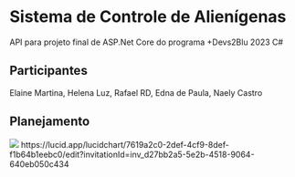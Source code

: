 # Sistema de Controle de Alienígenas
API para projeto final de ASP.Net Core do programa +Devs2Blu 2023 C#
## Participantes
Elaine Martina, Helena Luz, Rafael RD, Edna de Paula, Naely Castro
## Planejamento
<img src="https://cdn.discordapp.com/attachments/1047597977608405002/1148064291522625648/Classe_UML_2.png">
https://lucid.app/lucidchart/7619a2c0-2def-4cf9-8def-f1b64b1eebc0/edit?invitationId=inv_d27bb2a5-5e2b-4518-9064-640eb050c434

